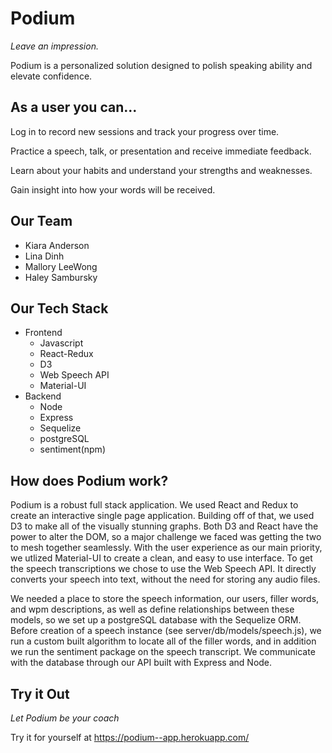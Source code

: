 # Podium

*Leave an impression.*

Podium is a personalized solution designed to polish speaking ability and elevate confidence.

## As a user you can...

Log in to record new sessions and track your progress over time.

Practice a speech, talk, or presentation and receive immediate feedback.

Learn about your habits and understand your strengths and weaknesses.

Gain insight into how your words will be received.

## Our Team
- Kiara Anderson
- Lina Dinh
- Mallory LeeWong
- Haley Sambursky

## Our Tech Stack
- Frontend
  - Javascript
  - React-Redux
  - D3
  - Web Speech API
  - Material-UI
- Backend
  - Node
  - Express
  - Sequelize
  - postgreSQL
  - sentiment(npm)

## How does Podium work?

Podium is a robust full stack application. We used React and Redux to create an interactive single page application. Building off of that, we used D3 to make all of the visually stunning graphs. Both D3 and React have the power to alter the DOM, so a major challenge we faced was getting the two to mesh together seamlessly. With the user experience as our main priority, we utlized Material-UI to create a clean, and easy to use interface. To get the speech transcriptions we chose to use the Web Speech API. It directly converts your speech into text, without the need for storing any audio files.

We needed a place to store the speech information, our users, filler words, and wpm descriptions, as well as define relationships between these models, so we set up a postgreSQL database with the Sequelize ORM. Before creation of a speech instance (see server/db/models/speech.js), we run a custom built algorithm to locate all of the filler words, and in addition we run the sentiment package on the speech transcript. We communicate with the database through our API built with Express and Node.


## Try it Out

*Let Podium be your coach*

Try it for yourself at <https://podium--app.herokuapp.com/>

